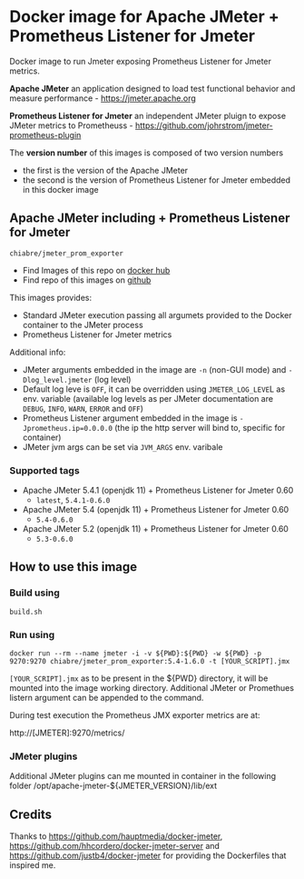 # Docker image for Apache JMeter + Prometheus Listener for Jmeter

Docker image to run Jmeter exposing Prometheus Listener for Jmeter metrics.

**Apache JMeter**
an application designed to load test functional behavior and measure performance - https://jmeter.apache.org

**Prometheus Listener for Jmeter**
an independent JMeter pluign to expose JMeter metrics to Prometheuss - https://github.com/johrstrom/jmeter-prometheus-plugin

The **version number** of this images is composed of two version numbers
  * the first is the version of the Apache JMeter 
  * the second is the version of Prometheus Listener for Jmeter embedded in this docker image

## Apache JMeter including + Prometheus Listener for Jmeter

`chiabre/jmeter_prom_exporter`
* Find Images of this repo on [docker hub](https://hub.docker.com/repository/docker/chiabre/jmeter_prom_exporter)
* Find repo of this images on [github](https://github.com/chiabre/jmeter_prom_exporter)

This images provides:
* Standard JMeter execution passing all argumets provided to the Docker container to the JMeter process
* Prometheus Listener for Jmeter metrics

Additional info:
* JMeter arguments embedded in the image are `-n` (non-GUI mode) and `-Dlog_level.jmeter` (log level)
* Default log leve is `OFF`, it can be overridden using `JMETER_LOG_LEVE`L as env. variable (available log levels as per JMeter documentation are `DEBUG`, `INFO`, `WARN`, `ERROR` and `OFF`)
* Prometheus Listener argument embedded in the image is `-Jprometheus.ip=0.0.0.0` (the ip the http server will bind to, specific for container)
* JMeter jvm args can be set via `JVM_ARGS` env. varibale

### Supported tags

* Apache JMeter 5.4.1 (openjdk 11) + Prometheus Listener for Jmeter 0.60
   * `latest`, `5.4.1-0.6.0`
* Apache JMeter 5.4 (openjdk 11) + Prometheus Listener for Jmeter 0.60
   * `5.4-0.6.0`
* Apache JMeter 5.2 (openjdk 11) + Prometheus Listener for Jmeter 0.60
   * `5.3-0.6.0`

## How to use this image

### Build using

`build.sh`

### Run using

`docker run --rm --name jmeter -i -v ${PWD}:${PWD} -w ${PWD} -p 9270:9270 chiabre/jmeter_prom_exporter:5.4-1.6.0 -t [YOUR_SCRIPT].jmx`

`[YOUR_SCRIPT].jmx` as to be present in the ${PWD} directory, it will be mounted into the image working directory. Additional JMeter or Promethues listern argument can be appended to the command.

During test execution the Prometheus JMX exporter metrics are at:

http://[JMETER]:9270/metrics/

### JMeter plugins

Additional JMeter plugins can me mounted in container in the following folder /opt/apache-jmeter-${JMETER_VERSION}/lib/ext


## Credits
Thanks to https://github.com/hauptmedia/docker-jmeter, https://github.com/hhcordero/docker-jmeter-server and https://github.com/justb4/docker-jmeter for providing the Dockerfiles that inspired me. 